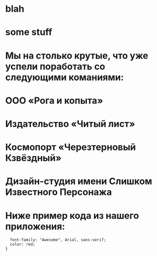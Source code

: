 # blah
# some stuff
# Мы на столько крутые, что уже успели поработать со следующими команиями:

# ООО «Рога и копыта»
# Издательство «Читый лист»
# Космопорт «Черезтерновый Кзвёздный»
# Дизайн-студия имени Слишком Известного Персонажа
# Ниже пример кода из нашего приложения:

```.selector {
  font-family: "Awesome", Arial, sans-serif;
  color: red;
}